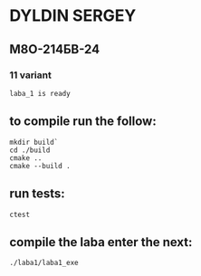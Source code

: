# DYLDIN SERGEY

## М8О-214БВ-24

### 11 variant

    laba_1 is ready

## to compile run the follow:

```
mkdir build`
cd ./build
cmake ..
cmake --build .
```

## run tests:

`ctest`

## compile the laba enter the next:

`./laba1/laba1_exe`
